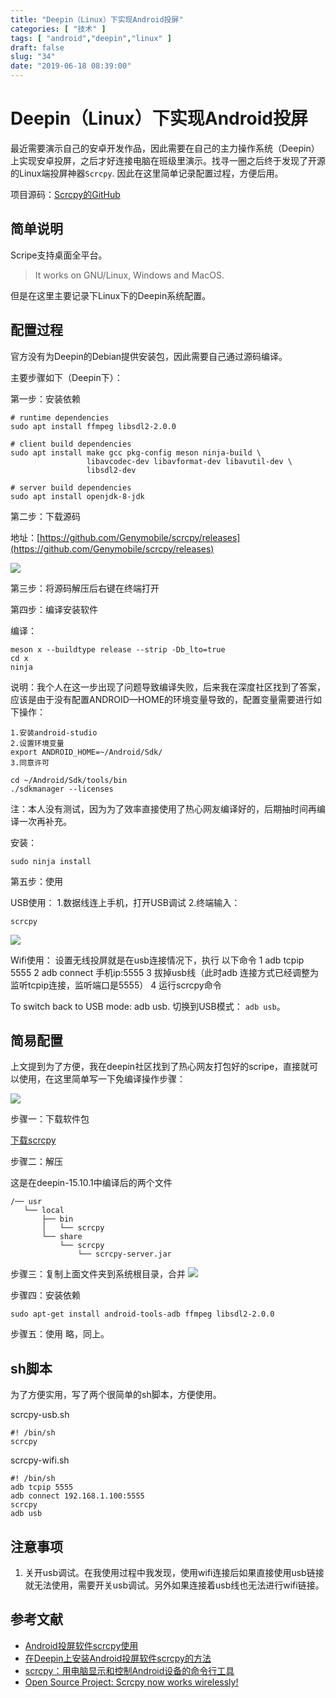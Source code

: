 ```yaml
---
title: "Deepin（Linux）下实现Android投屏"
categories: [ "技术" ]
tags: [ "android","deepin","linux" ]
draft: false
slug: "34"
date: "2019-06-18 08:39:00"
---
```


# Deepin（Linux）下实现Android投屏

最近需要演示自己的安卓开发作品，因此需要在自己的主力操作系统（Deepin）上实现安卓投屏，之后才好连接电脑在班级里演示。找寻一圈之后终于发现了开源的Linux端投屏神器`Scrcpy`. 因此在这里简单记录配置过程，方便后用。

项目源码：[Scrcpy的GitHub](https://github.com/Genymobile/scrcpy)

## 简单说明

Scripe支持桌面全平台。
> It works on GNU/Linux, Windows and MacOS.

但是在这里主要记录下Linux下的Deepin系统配置。

<!--more-->

## 配置过程

官方没有为Deepin的Debian提供安装包，因此需要自己通过源码编译。

主要步骤如下（Deepin下）：

第一步：安装依赖

```
# runtime dependencies
sudo apt install ffmpeg libsdl2-2.0.0

# client build dependencies
sudo apt install make gcc pkg-config meson ninja-build \
                 libavcodec-dev libavformat-dev libavutil-dev \
                 libsdl2-dev

# server build dependencies
sudo apt install openjdk-8-jdk
```

第二步：下载源码

地址：[https://github.com/Genymobile/scrcpy/releases](https://github.com/Genymobile/scrcpy/releases)

![](http://photo-frytea.test.upcdn.net/20190618082856.png)

第三步：将源码解压后右键在终端打开

第四步：编译安装软件

编译：

```
meson x --buildtype release --strip -Db_lto=true
cd x
ninja
```

说明：我个人在这一步出现了问题导致编译失败，后来我在深度社区找到了答案，应该是由于没有配置ANDROID—HOME的环境变量导致的，配置变量需要进行如下操作：
```
1.安装android-studio
2.设置环境变量
export ANDROID_HOME=~/Android/Sdk/
3.同意许可

cd ~/Android/Sdk/tools/bin
./sdkmanager --licenses
```
注：本人没有测试，因为为了效率直接使用了热心网友编译好的，后期抽时间再编译一次再补充。

安装：
```
sudo ninja install
```

第五步：使用

USB使用：
1.数据线连上手机，打开USB调试
2.终端输入：
```
scrcpy
```
![](http://photo-frytea.test.upcdn.net/20190618081212.png)

Wifi使用：
设置无线投屏就是在usb连接情况下，执行  以下命令
1    adb tcpip 5555 
2    adb connect 手机ip:5555
3    拔掉usb线（此时adb 连接方式已经调整为监听tcpip连接，监听端口是5555）
4    运行scrcpy命令

To switch back to USB mode: adb usb.
切换到USB模式：	`adb usb`。

## 简易配置

上文提到为了方便，我在deepin社区找到了热心网友打包好的scripe，直接就可以使用，在这里简单写一下免编译操作步骤：

![](http://photo-frytea.test.upcdn.net/20190618082148.png)

步骤一：下载软件包

[下载scrcpy](http://frytea-data.test.upcdn.net/scrcpy.tar.gz)

步骤二：解压

这是在deepin-15.10.1中编译后的两个文件
```
/── usr
   └── local
       ├── bin
       │   └── scrcpy
       └── share
           └── scrcpy
               └── scrcpy-server.jar
```


步骤三：复制上面文件夹到系统根目录，合并
![](http://photo-frytea.test.upcdn.net/20190618082506.png)

步骤四：安装依赖

```
sudo apt-get install android-tools-adb ffmpeg libsdl2-2.0.0
```

步骤五：使用
略，同上。

## sh脚本

为了方便实用，写了两个很简单的sh脚本，方便使用。

scrcpy-usb.sh
```
#! /bin/sh
scrcpy
```
scrcpy-wifi.sh
```
#! /bin/sh
adb tcpip 5555
adb connect 192.168.1.100:5555
scrcpy
adb usb
```

## 注意事项
1. 关开usb调试。在我使用过程中我发现，使用wifi连接后如果直接使用usb链接就无法使用，需要开关usb调试。另外如果连接着usb线也无法进行wifi链接。

## 参考文献

- [Android投屏软件scrcpy使用](https://bbs.deepin.org/forum.php?mod=viewthread&tid=178520)
- [在Deepin上安装Android投屏软件scrcpy的方法](https://ywnz.com/linuxsj/5137.html)
- [scrcpy：用电脑显示和控制Android设备的命令行工具](https://ywnz.com/linuxsj/2625.html)
- [Open Source Project: Scrcpy now works wirelessly!](https://www.genymotion.com/blog/open-source-project-scrcpy-now-works-wirelessly/)